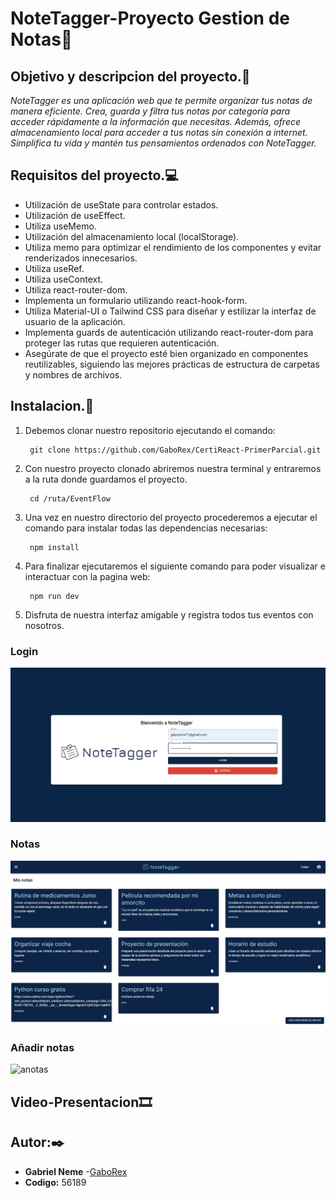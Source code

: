 # NoteTagger-Proyecto Gestion de Notas📓
## Objetivo y descripcion del proyecto.📌
_NoteTagger es una aplicación web que te permite organizar tus notas de manera eficiente. Crea, guarda y filtra tus notas por categoría para acceder rápidamente a la información que necesitas. Además, ofrece almacenamiento local para acceder a tus notas sin conexión a internet. Simplifica tu vida y mantén tus pensamientos ordenados con NoteTagger._

## Requisitos del proyecto.💻
* Utilización de useState para controlar estados.
* Utilización de useEffect.
* Utiliza useMemo.
* Utilización del almacenamiento local (localStorage).
* Utiliza memo para optimizar el rendimiento de los componentes y evitar renderizados innecesarios.
* Utiliza useRef.
* Utiliza useContext.
* Utiliza react-router-dom.
* Implementa un formulario utilizando react-hook-form.
* Utiliza Material-UI o Tailwind CSS para diseñar y estilizar la interfaz de usuario de la aplicación.
* Implementa guards de autenticación utilizando react-router-dom para proteger las rutas que requieren autenticación.
* Asegúrate de que el proyecto esté bien organizado en componentes reutilizables, siguiendo las mejores prácticas de estructura de carpetas y nombres de archivos.


## Instalacion.🔧

1. Debemos clonar nuestro repositorio ejecutando el comando:

        git clone https://github.com/GaboRex/CertiReact-PrimerParcial.git

2. Con nuestro proyecto clonado abriremos nuestra terminal y entraremos a la ruta donde guardamos el proyecto.        

        cd /ruta/EventFlow

3. Una vez en nuestro directorio del proyecto procederemos a ejecutar el comando para instalar todas las dependencias necesarias:

        npm install
4. Para finalizar ejecutaremos el siguiente comando para poder visualizar e interactuar con la pagina web:
        
        npm run dev

5. Disfruta de nuestra interfaz amigable y registra todos tus eventos con nosotros.

### **Login**
![login](images/login.jpg)

### **Notas**
![notas](images/misnotas.jpg)

### **Añadir notas**
![anotas](images/a%C3%B1adirnota.jpg)



## Video-Presentacion🎞


## Autor:✒️

* **Gabriel Neme** -[GaboRex](https://github.com/GaboRex)
* **Codigo:** 56189
